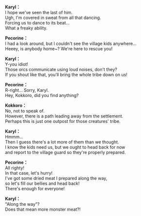 # 

  
**Karyl：**  
I hope we've seen the last of him.  
Ugh, I'm covered in sweat from all that dancing.  
Forcing us to dance to its beat...  
 What a freaky ability.  
  
**Pecorine：**  
I had a look around, but I couldn't see the village kids anywhere...  
Heeey, is anybody home~? We're here to rescue you!  
  
**Karyl：**  
Y-you idiot!  
Those orcs communicate using loud noises, don't they?  
If you shout like that, you'll bring the whole tribe down on us!  
  
**Pecorine：**  
R-right... Sorry, Karyl.  
Hey, Kokkoro, did you find anything?  
  
**Kokkoro：**  
No, not to speak of.  
However, there is a path leading away from the settlement.  
Perhaps this is just one outpost for those creatures' tribe.  
  
**Karyl：**  
Hmmm...  
 Then I guess there's a lot more of them than we thought.  
I know the kids need us, but we ought to head back for now  
and report to the village guard so they're properly prepared.  
  
**Pecorine：**  
All righty!  
 In that case, let's hurry!  
I've got some dried meat I prepared along the way,  
so let's fill our bellies and head back!  
 There's enough for everyone!  
  
**Karyl：**  
\"Along the way\"?  
 Does that mean more monster meat?!  
